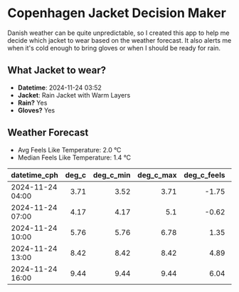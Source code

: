 
# Copenhagen Jacket Decision Maker

Danish weather can be quite unpredictable, so I created this app to help me decide which jacket to wear based on the weather forecast. 
It also alerts me when it's cold enough to bring gloves or when I should be ready for rain.

## What Jacket to wear?

- **Datetime**: 2024-11-24 03:52
- **Jacket**: Rain Jacket with Warm Layers
- **Rain?** Yes
- **Gloves?** Yes

## Weather Forecast
- Avg Feels Like Temperature: 2.0 °C
- Median Feels Like Temperature: 1.4 °C

| datetime_cph     |   deg_c |   deg_c_min |   deg_c_max |   deg_c_feels | weather   | wind   | rain   |
|:-----------------|--------:|------------:|------------:|--------------:|:----------|:-------|:-------|
| 2024-11-24 04:00 |    3.71 |        3.52 |        3.71 |         -1.75 | Rain      | High   | Low    |
| 2024-11-24 07:00 |    4.17 |        4.17 |        5.1  |         -0.62 | Rain      | High   | Low    |
| 2024-11-24 10:00 |    5.76 |        5.76 |        6.78 |          1.35 | Rain      | High   | Medium |
| 2024-11-24 13:00 |    8.42 |        8.42 |        8.42 |          4.89 | Rain      | High   | Medium |
| 2024-11-24 16:00 |    9.44 |        9.44 |        9.44 |          6.04 | Rain      | High   | Low    |
        